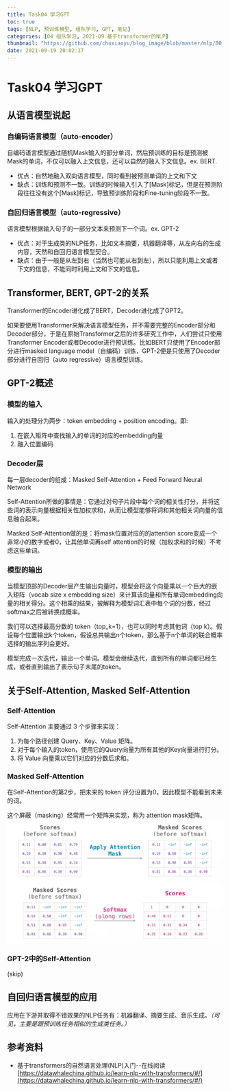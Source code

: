 ```yaml
---
title: Task04 学习GPT
toc: true
tags: [NLP, 预训练模型, 组队学习, GPT, 笔记]
categories: [04 组队学习, 2021-09 基于transformer的NLP]
thumbnail: "https://github.com/chuxiaoyu/blog_image/blob/master/nlp/00_bg.png?raw=true"
date: 2021-09-19 20:02:17
---
```

# Task04 学习GPT
## 从语言模型说起

### 自编码语言模型（auto-encoder）

自编码语言模型通过随机Mask输入的部分单词，然后预训练的目标是预测被Mask的单词，不仅可以融入上文信息，还可以自然的融入下文信息。ex. BERT.
- 优点：自然地融入双向语言模型，同时看到被预测单词的上文和下文
- 缺点：训练和预测不一致。训练的时候输入引入了[Mask]标记，但是在预测阶段往往没有这个[Mask]标记，导致预训练阶段和Fine-tuning阶段不一致。

### 自回归语言模型（auto-regressive）

语言模型根据输入句子的一部分文本来预测下一个词。ex. GPT-2
- 优点：对于生成类的NLP任务，比如文本摘要，机器翻译等，从左向右的生成内容，天然和自回归语言模型契合。
- 缺点：由于一般是从左到右（当然也可能从右到左），所以只能利用上文或者下文的信息，不能同时利用上文和下文的信息。

## Transformer, BERT, GPT-2的关系
Transformer的Encoder进化成了BERT，Decoder进化成了GPT2。

如果要使用Transformer来解决语言模型任务，并不需要完整的Encoder部分和Decoder部分，于是在原始Transformer之后的许多研究工作中，人们尝试只使用Transformer Encoder或者Decoder进行预训练。比如BERT只使用了Encoder部分进行masked language model（自编码）训练，GPT-2便是只使用了Decoder部分进行自回归（auto regressive）语言模型训练。

## GPT-2概述

### 模型的输入

输入的处理分为两步：token embedding + position encoding。即:
1. 在嵌入矩阵中查找输入的单词的对应的embedding向量
2. 融入位置编码

### Decoder层
每一层decoder的组成：Masked Self-Attention + Feed Forward Neural Network

Self-Attention所做的事情是：它通过对句子片段中每个词的相关性打分，并将这些词的表示向量根据相关性加权求和，从而让模型能够将词和其他相关词向量的信息融合起来。

Masked Self-Attention做的是：将mask位置对应的的attention score变成一个非常小的数字或者0，让其他单词再self attention的时候（加权求和的时候）不考虑这些单词。

### 模型的输出

当模型顶部的Decoder层产生输出向量时，模型会将这个向量乘以一个巨大的嵌入矩阵（vocab size x embedding size）来计算该向量和所有单词embedding向量的相关得分。这个相乘的结果，被解释为模型词汇表中每个词的分数，经过softmax之后被转换成概率。

我们可以选择最高分数的 token（top_k=1），也可以同时考虑其他词（top k）。假设每个位置输出k个token，假设总共输出n个token，那么基于n个单词的联合概率选择的输出序列会更好。

模型完成一次迭代，输出一个单词。模型会继续迭代，直到所有的单词都已经生成，或者直到输出了表示句子末尾的token。

## 关于Self-Attention, Masked Self-Attention

### Self-Attention
Self-Attention 主要通过 3 个步骤来实现：

1. 为每个路径创建 Query、Key、Value 矩阵。
2. 对于每个输入的token，使用它的Query向量为所有其他的Key向量进行打分。
3. 将 Value 向量乘以它们对应的分数后求和。

### Masked Self-Attention
在Self-Attention的第2步，把未来的 token 评分设置为0，因此模型不能看到未来的词。

这个屏蔽（masking）经常用一个矩阵来实现，称为 attention mask矩阵。
<img src="https://github.com/chuxiaoyu/blog_image/blob/master/nlp/mask_1.jpg?raw=true" width="600" alt="" align="center" />
<img src="https://github.com/chuxiaoyu/blog_image/blob/master/nlp/mask_2.jpg?raw=true" width="600" alt="" align="center" />

### GPT-2中的Self-Attention
(skip)

## 自回归语言模型的应用
应用在下游并取得不错效果的NLP任务有：机器翻译、摘要生成、音乐生成。*（可见，主要是跟预训练任务相似的生成类任务。）*


## 参考资料
- 基于transformers的自然语言处理(NLP)入门--在线阅读 [https://datawhalechina.github.io/learn-nlp-with-transformers/#/](https://datawhalechina.github.io/learn-nlp-with-transformers/#/)